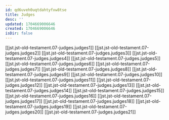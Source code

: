 ```yaml
---
id: qd6uveh0uqtdahtyfxw8tse
title: Judges
desc: ''
updated: 1704669006646
created: 1704669006646
isDir: false
---
```

[[jst.jst-old-testament.07-judges.judges1]]
[[jst.jst-old-testament.07-judges.judges2]]
[[jst.jst-old-testament.07-judges.judges3]]
[[jst.jst-old-testament.07-judges.judges4]]
[[jst.jst-old-testament.07-judges.judges5]]
[[jst.jst-old-testament.07-judges.judges6]]
[[jst.jst-old-testament.07-judges.judges7]]
[[jst.jst-old-testament.07-judges.judges8]]
[[jst.jst-old-testament.07-judges.judges9]]
[[jst.jst-old-testament.07-judges.judges10]]
[[jst.jst-old-testament.07-judges.judges11]]
[[jst.jst-old-testament.07-judges.judges12]]
[[jst.jst-old-testament.07-judges.judges13]]
[[jst.jst-old-testament.07-judges.judges14]]
[[jst.jst-old-testament.07-judges.judges15]]
[[jst.jst-old-testament.07-judges.judges16]]
[[jst.jst-old-testament.07-judges.judges17]]
[[jst.jst-old-testament.07-judges.judges18]]
[[jst.jst-old-testament.07-judges.judges19]]
[[jst.jst-old-testament.07-judges.judges20]]
[[jst.jst-old-testament.07-judges.judges21]]
